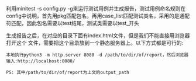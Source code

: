 利用minitest -s config.py -g来运行测试用例并生成报告，测试用例命名规则在config中说明，首先用pkg匹配包名，再用case_list匹配测试类名，采用的是通配符匹配，因此包名需要以test结尾，测试类需要以test_开头

生成报告之后，在对应的目录下面有index.html文件，但是我们不能直接用浏览器打开这个 文件，需要把这个目录放到一个静态服务器上。以下方式都是可行的:

    本地执行python3 -m http.server 8080 -d /path/to/dir/of/report，然后浏览器输入:http://localhost:8080/

    PS: 其中/path/to/dir/of/report为上文的output_path